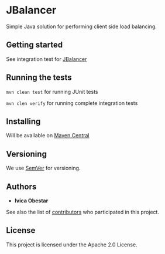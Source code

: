 # JBalancer
Simple Java solution for performing client side load balancing. 

## Getting started

See integration test for [JBalancer](https://github.com/iobestar/jbalancer/blob/master/src/test/java/io/github/jbalancer/JBalancerIT.java)

## Running the tests

```mvn clean test``` for running JUnit tests

```mvn clen verify``` for running complete integration tests

## Installing

Will be available on [Maven Central](https://search.maven.org)

## Versioning

We use [SemVer](http://semver.org/) for versioning.

## Authors

* **Ivica Obestar**

See also the list of [contributors](https://github.com/iobestar/jbalancer/contributors) who participated in this project.

## License

This project is licensed under the Apache 2.0 License.
